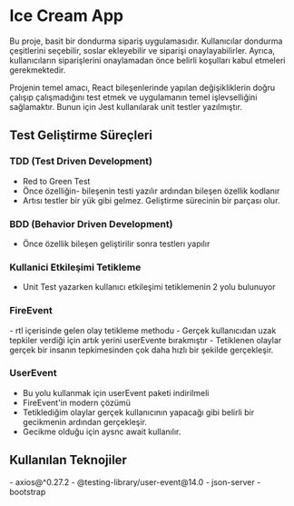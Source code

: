 <h1>Ice Cream App</h1>
Bu proje, basit bir dondurma sipariş uygulamasıdır. Kullanıcılar dondurma çeşitlerini seçebilir, soslar ekleyebilir ve siparişi onaylayabilirler. Ayrıca, kullanıcıların siparişlerini onaylamadan önce belirli koşulları kabul etmeleri gerekmektedir.

Projenin temel amacı, React bileşenlerinde yapılan değişikliklerin doğru çalışıp çalışmadığını test etmek ve uygulamanın temel işlevselliğini sağlamaktır. Bunun için Jest kullanılarak unit testler yazılmıştır.

<h2> Test Geliştirme Süreçleri</h2>

<h3>TDD (Test Driven Development)</h3>

- Red to Green Test
- Önce özelliğin- bileşenin testi yazılır ardından bileşen özellik kodlanır
- Artısı testler bir yük gibi gelmez. Geliştirme sürecinin bir parçası olur.

<h3>BDD (Behavior Driven Development)</h3>

- Önce özellik bileşen geliştirilir sonra testlerı yapılır

<h3>Kullanici Etkileşimi Tetikleme</h3>

- Unit Test yazarken kullanıcı etkileşimi tetiklemenin 2 yolu bulunuyor

<h3>FireEvent</h3>
- rtl içerisinde gelen olay tetikleme methodu
- Gerçek kullanıcıdan uzak tepkiler verdiği için artık yerini userEvente bırakmıştır
- Tetiklenen olaylar gerçek bir insanın tepkimesinden çok daha hızlı bir şekilde gerçekleşir.

<h3>UserEvent</h3>

- Bu yolu kullanmak için userEvent paketi indirilmeli
- FireEvent'in modern çözümü
- Tetiklediğim olaylar gerçek kullanıcının yapacağı gibi belirli bir gecikmenin ardından gerçekleşir.
- Gecikme olduğu için aysnc await kullanılır.

<h2>Kullanılan Teknojiler</h2>
- axios@^0.27.2
- @testing-library/user-event@14.0
- json-server
- bootstrap
